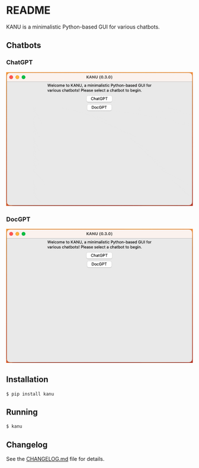 # README

KANU is a minimalistic Python-based GUI for various chatbots.

## Chatbots

### ChatGPT

![Alt Text](./images/chatgpt.gif)

### DocGPT

![Alt Text](./images/docgpt.gif)

## Installation

```
$ pip install kanu
```

## Running

```
$ kanu
```

## Changelog

See the [CHANGELOG.md](./CHANGELOG.md) file for details.